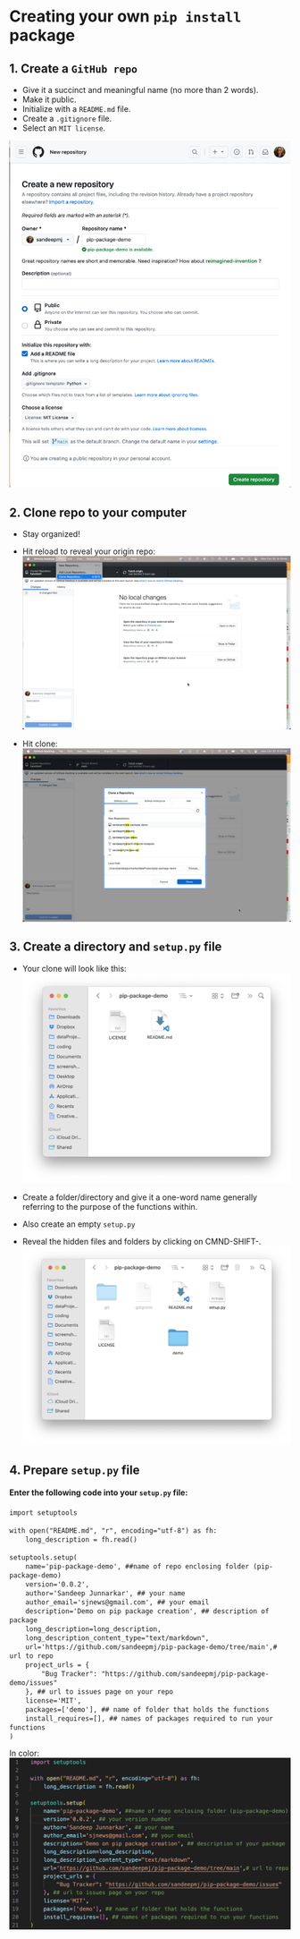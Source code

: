# Creating your own ```pip install``` package

## 1. Create a ```GitHub repo```

- Give it a succinct and meaningful name (no more than 2 words).
- Make it public.
- Initialize with a ```README.md``` file.
- Create a ```.gitignore``` file.
- Select an ```MIT license```.

![Repo image](/images/01-create-repo.png)

## 2. Clone repo to your computer
- Stay organized!
- Hit reload to reveal your origin repo:
![Clone 1 image](/images/02A-clone.png)

- Hit clone:
![Clone 2 image](/images/02B-clone.png)

## 3. Create a directory and ```setup.py``` file
- Your clone will look like this:
![files and folder](/images/03A-organization.png)

- Create a folder/directory and give it a one-word name generally referring to the purpose of the functions within.
- Also create an empty ```setup.py```
- Reveal the hidden files and folders by clicking on CMND-SHIFT-.
![Reveal hiddens files and folder](/images/03B-organization.png)

## 4. Prepare ```setup.py``` file
#### Enter the following code into your ```setup.py``` file:

```
import setuptools

with open("README.md", "r", encoding="utf-8") as fh:
    long_description = fh.read()

setuptools.setup(
    name='pip-package-demo', ##name of repo enclosing folder (pip-package-demo)
    version='0.0.2',
    author='Sandeep Junnarkar', ## your name
    author_email='sjnews@gmail.com', ## your email
    description='Demo on pip package creation', ## description of package
    long_description=long_description,
    long_description_content_type="text/markdown",
    url='https://github.com/sandeepmj/pip-package-demo/tree/main',# url to repo
    project_urls = {
        "Bug Tracker": "https://github.com/sandeepmj/pip-package-demo/issues"
    }, ## url to issues page on your repo
    license='MIT',
    packages=['demo'], ## name of folder that holds the functions
    install_requires=[], ## names of packages required to run your functions
)
```

In color:
![Clone 4 setup](/images/04-setup.png)
